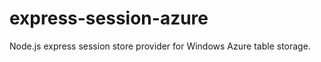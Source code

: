 express-session-azure
=====================

Node.js express session store provider for Windows Azure table storage.




